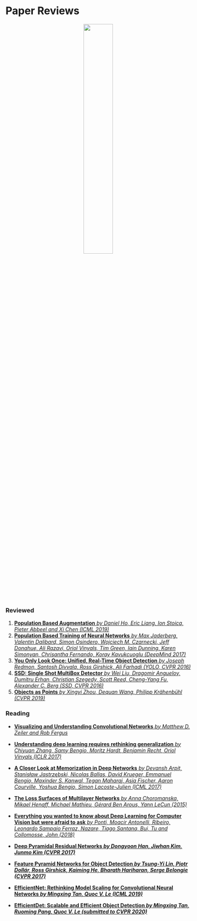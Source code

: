 # Paper Reviews
<p align="center">
    <img src="https://drive.google.com/uc?export=view&id=1DVP9gEqobs4AOGs8DJW8nKyID4oK914w" width="40%" />
</p>

### Reviewed

1. [**Population Based Augmentation** *by Daniel Ho, Eric Liang, Ion Stoica, Pieter Abbeel and Xi Chen (ICML 2019)*](https://www.slideshare.net/DADAJONJURAKUZIEV/population-based-augmentation-178203557)
2. [**Population Based Training of Neural Networks** *by Max Jaderberg, Valentin Dalibard, Simon Osindero, Wojciech M. Czarnecki, Jeff Donahue, Ali Razavi, Oriol Vinyals, Tim Green, Iain Dunning, Karen Simonyan, Chrisantha Fernando, Koray Kavukcuoglu (DeepMind 2017)*](https://www.slideshare.net/DADAJONJURAKUZIEV/population-based-training-of-neural-networks)
3. [**You Only Look Once: Unified, Real-Time Object Detection** *by Joseph Redmon, Santosh Divvala, Ross Girshick, Ali Farhadi (YOLO, CVPR 2016)*](https://www.slideshare.net/DADAJONJURAKUZIEV/you-only-look-once-unified-realtime-object-detection-180981599)
4. [**SSD: Single Shot MultiBox Detector** *by Wei Liu, Dragomir Anguelov, Dumitru Erhan, Christian Szegedy, Scott Reed, Cheng-Yang Fu, Alexander C. Berg (SSD, CVPR 2016)*](https://docs.google.com/presentation/d/1rtfeV_VmdGdZD5ObVVpPDPIODSDxKnFSU0bsN_rgZXc/pub?start=false&loop=false&delayms=3000&slide=id.g179f601b72_0_51)
5. [**Objects as Points** *by Xingyi Zhou, Dequan Wang, Philipp Krähenbühl (CVPR 2019)*](https://www.slideshare.net/DADAJONJURAKUZIEV/objects-as-points)

### Reading

* [**Visualizing and Understanding Convolutional Networks** *by Matthew D. Zeiler and Rob Fergus*](https://arxiv.org/pdf/1311.2901.pdf)

* [**Understanding deep learning requires rethinking generalization** _by Chiyuan Zhang, Samy Bengio, Moritz Hardt, Benjamin Recht, Oriol Vinyals (ICLR 2017)_](https://arxiv.org/abs/1611.03530)

* [**A Closer Look at Memorization in Deep Networks** _by Devansh Arpit, Stanisław Jastrzębski, Nicolas Ballas, David Krueger, Emmanuel Bengio, Maxinder S. Kanwal, Tegan Maharaj, Asja Fischer, Aaron Courville, Yoshua Bengio, Simon Lacoste-Julien (ICML 2017)_](https://arxiv.org/abs/1706.05394)

* [**The Loss Surfaces of Multilayer Networks** _by Anna Choromanska, Mikael Henaff, Michael Mathieu, Gérard Ben Arous, Yann LeCun (2015)_](https://arxiv.org/abs/1412.0233)

* [**Everything you wanted to know about Deep Learning for Computer Vision but were afraid to ask** _by Ponti, Moacir Antonelli, Ribeiro, Leonardo Sampaio Ferraz, Nazare, Tiago Santana, Bui, Tu and Collomosse, John (2018)_](http://sibgrapi.sid.inpe.br/col/sid.inpe.br/sibgrapi/2017/09.05.22.09/doc/_2017_sibgrapi__Tutorial_Deep_Learning_for_CV___Survey_Paper_CRP.pdf)

* [**Deep Pyramidal Residual Networks _by Dongyoon Han, Jiwhan Kim, Junmo Kim (CVPR 2017)_**](https://arxiv.org/pdf/1610.02915.pdf)

* [**Feature Pyramid Networks for Object Detection _by Tsung-Yi Lin, Piotr Dollár, Ross Girshick, Kaiming He, Bharath Hariharan, Serge Belongie (CVPR 2017)_**](https://arxiv.org/pdf/1612.03144.pdf)

* [**EfficientNet: Rethinking Model Scaling for Convolutional Neural Networks _by Mingxing Tan, Quoc V. Le (ICML 2019)_**](https://arxiv.org/pdf/1905.11946.pdf)

* [**EfficientDet: Scalable and Efficient Object Detection _by Mingxing Tan, Ruoming Pang, Quoc V. Le (submitted to CVPR 2020)_**](https://arxiv.org/pdf/1911.09070.pdf)
